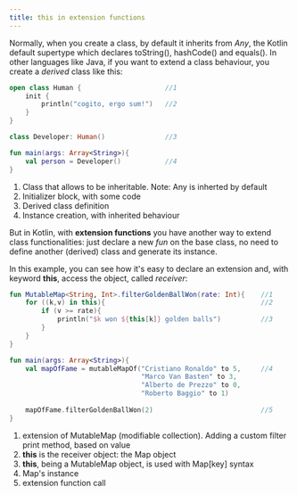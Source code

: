 ```yaml
---
title: this in extension functions
---
```

    
<div class="sample" markdown="1">

Normally, when you create a class, by default it inherits from *Any*, the Kotlin default supertype which declares toString(), hashCode() and equals().
In other languages like Java, if you want to extend a class behaviour, you create a *derived* class like this:

```kotlin
open class Human {                     //1
    init {
        println("cogito, ergo sum!")   //2
    }
}

class Developer: Human()               //3

fun main(args: Array<String>){
    val person = Developer()           //4 
}

```

1. Class that allows to be inheritable. Note: Any is inherted by default
2. Initializer block, with some code
3. Derived class definition
4. Instance creation, with inherited behaviour  
  
But in Kotlin, with **extension functions** you have another way to extend class functionalities: just declare a new *fun* on the base class, no need to define another (derived) class and generate its instance.

In this example, you can see how it's easy to declare an extension and, with keyword **this**, access the object, called *receiver*:

```kotlin
fun MutableMap<String, Int>.filterGoldenBallWon(rate: Int){    //1 
    for ((k,v) in this){                                       //2 
        if (v >= rate){
            println("$k won ${this[k]} golden balls")          //3
        }
    }
}

fun main(args: Array<String>){
    val mapOfFame = mutableMapOf("Cristiano Ronaldo" to 5,     //4
                                 "Marco Van Basten" to 3, 
                                 "Alberto de Prezzo" to 0, 
                                 "Roberto Baggio" to 1)
    
    mapOfFame.filterGoldenBallWon(2)                           //5
}


```


</div>

1. extension of MutableMap (modifiable collection). Adding a custom filter print method, based on value 
2. **this** is the receiver object: the Map object    
3. **this**, being a MutableMap object, is used with Map[key] syntax
4. Map's instance 
5. extension function call
